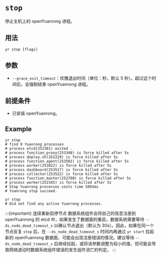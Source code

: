 # `stop`

停止主机上的 openYuanrong 进程。

## 用法

```shell
yr stop [flags]
```

## 参数

* `--grace_exit_timeout`：优雅退出时间（单位：秒，默认 5 秒）。超过这个时间后，会强制结束 openYuanrong 进程。

## 前提条件

* 已安装 openYuanrong。

## Example

```shell
yr stop
# find 9 Yuanrong processes
# process etcd(252301) exited .
# process function_proxy(253348) is force killed after 5s
# process deploy.sh(252229) is force killed after 5s
# process function_agent(253502) is force killed after 5s
# process worker(253022) is force killed after 5s
# process dashboard(253517) is force killed after 5s
# process collector(253522) is force killed after 5s
# process function_master(252780) is force killed after 5s
# process worker(252345) is force killed after 5s
# Stop Yuanrong processes costs time 5003ms
# Yuanrong stop succeed.
```

```shell
yr stop
# Did not find any active Yuanrong processes.
```

:::{important} 连续重新启停节点
数据系统组件会将自己的信息注册到 openYuanrong 的 etcd 中，如果发生了数据面的重启，数据系统需要等待 `--ds_node_dead_timeout_s` 以确认节点退出（默认为 30s）。因此，如果在同一个节点反复 `stop` 后，在 `--ds_node_dead_timeout_s` 时间内再通过 `yr start` 拉起新的 openYuanrong 数据面，可能会出现注册错误的情况。建议等待 `--ds_node_dead_timeout_s` 后继续拉起，或将该参数调整为较小的值，但可能会导致网络波动时数据系统组件错误的发生组件消亡的判定。
:::
